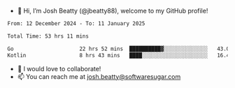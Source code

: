 - 👋 Hi, I’m Josh Beatty (@jbeatty88), welcome to my GitHub profile!

<!--START_SECTION:waka-->

```txt
From: 12 December 2024 - To: 11 January 2025

Total Time: 53 hrs 11 mins

Go                     22 hrs 52 mins  ██████████▓░░░░░░░░░░░░░░   43.01 %
Kotlin                 8 hrs 43 mins   ████░░░░░░░░░░░░░░░░░░░░░   16.40 %
```

<!--END_SECTION:waka-->

- 💞️ I would love to collaborate!
- 📫 You can reach me at josh.beatty@softwaresugar.com

<!---
jbeatty88/jbeatty88 is a ✨ special ✨ repository because its `README.md` (this file) appears on your GitHub profile.
You can click the Preview link to take a look at your changes.
--->
